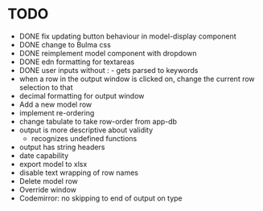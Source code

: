 # TODO

* DONE fix updating button behaviour in model-display component
* DONE change to Bulma css
* DONE reimplement model component with dropdown
* DONE edn formatting for textareas
* DONE user inputs without : - gets parsed to keywords
* when a row in the output window is clicked on, change the current row selection to that
* decimal formatting for output window
* Add a new model row
* implement re-ordering
* change tabulate to take row-order from app-db
* output is more descriptive about validity
  * recognizes undefined functions
* output has string headers
* date capability
* export model to xlsx
* disable text wrapping of row names
* Delete model row
* Override window
* Codemirror: no skipping to end of output on type
